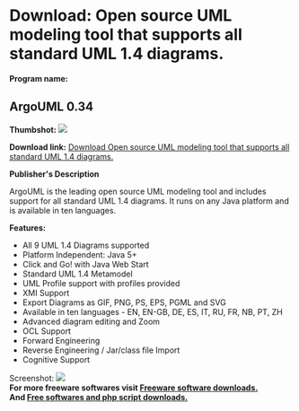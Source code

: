 # Download: Open source UML modeling tool that supports all standard UML 1.4 diagrams.

**Program name:**

## ArgoUML 0.34

  
**Thumbshot:** ![](http://www.freewarefiles.com/screenshot/argouml_md.jpg)   
  
**Download link:** [Download Open source UML modeling tool that supports all standard UML 1.4 diagrams.](http://freesoftwares.boysofts.com/ArgoUML_program_58402.html)  
  


**Publisher's Description**  
  


ArgoUML is the leading open source UML modeling tool and includes support for all standard UML 1.4 diagrams. It runs on any Java platform and is available in ten languages. 

**Features:**

  * All 9 UML 1.4 Diagrams supported 
  * Platform Independent: Java 5+ 
  * Click and Go! with Java Web Start 
  * Standard UML 1.4 Metamodel 
  * UML Profile support with profiles provided 
  * XMI Support 
  * Export Diagrams as GIF, PNG, PS, EPS, PGML and SVG 
  * Available in ten languages - EN, EN-GB, DE, ES, IT, RU, FR, NB, PT, ZH 
  * Advanced diagram editing and Zoom 
  * OCL Support 
  * Forward Engineering 
  * Reverse Engineering / Jar/class file Import 
  * Cognitive Support 

  
  
Screenshot: ![](http://www.freewarefiles.com/screenshot/argouml.jpg)   
**For more freeware softwares visit [Freeware software downloads.](http://freesoftwares.boysofts.com/)**   
**And [Free softwares and php script downloads.](http://www.boysofts.com/)**
